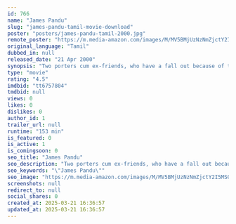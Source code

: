 ```yaml
---
id: 766
name: "James Pandu"
slug: "james-pandu-tamil-movie-download"
poster: "posters/james-pandu-tamil-2000.jpg"
remote_poster: "https://m.media-amazon.com/images/M/MV5BMjUzNzNmZjctY2I5MS00ZTQ4LWE0YzUtNWIzMjk3NGE4YTZkXkEyXkFqcGdeQXVyNTM3MDMyMDQ@._V1_SX300.jpg"
original_language: "Tamil"
dubbed_in: null
released_date: "21 Apr 2000"
synopsis: "Two porters cum ex-friends, who have a fall out because of their love interests, have to rob the same person. The man, who gave them the job, is trying to scam both of them and take the money without being involved."
type: "movie"
rating: "4.5"
imdbid: "tt6757804"
tmdbid: null
views: 0
likes: 0
dislikes: 0
author_id: 1
trailer_url: null
runtime: "153 min"
is_featured: 0
is_active: 1
is_comingsoon: 0
seo_title: "James Pandu"
seo_description: "Two porters cum ex-friends, who have a fall out because of their love interests, have to rob the same person. The man, who gave them the job, is trying to scam both of them and take the money without being involved."
seo_keywords: "\"James Pandu\""
seo_image: "https://m.media-amazon.com/images/M/MV5BMjUzNzNmZjctY2I5MS00ZTQ4LWE0YzUtNWIzMjk3NGE4YTZkXkEyXkFqcGdeQXVyNTM3MDMyMDQ@._V1_SX300.jpg"
screenshots: null
redirect_to: null
social_shares: 0
created_at: 2025-03-21 16:36:57
updated_at: 2025-03-21 16:36:57
---
```



